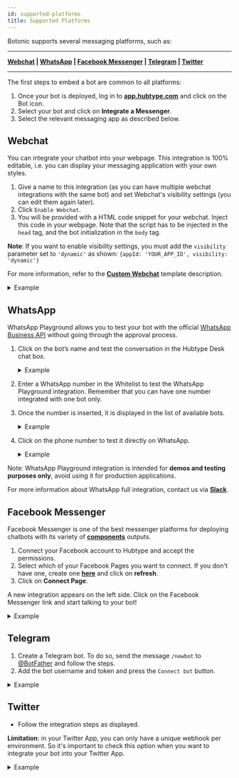 ```yaml
---
id: supported-platforms
title: Supported Platforms
---
```


Botonic supports several messaging platforms, such as:

---

**[Webchat](#webchat) | [WhatsApp](#whatsapp) | [Facebook Messenger](#facebook-messenger) | [Telegram](#telegram) | [Twitter](#twitter)**

---

The first steps to embed a bot are common to all platforms:

1. Once your bot is deployed, log in to **[app.hubtype.com](https://app.hubtype.com/)** and click on the Bot icon.
2. Select your bot and click on **Integrate a Messenger**.
3. Select the relevant messaging app as described below.

## Webchat

You can integrate your chatbot into your webpage. This integration is 100% editable, i.e. you can display your messaging application with your own styles.

1. Give a name to this integration (as you can have multiple webchat integrations with the same bot) and set Webchat's visibility settings (you can edit them again later).
2. Click `Enable Webchat`.
3. You will be provided with a HTML code snippet for your webchat. Inject this code in your webpage. Note that the script has to be injected in the `head` tag, and the bot initialization in the `body` tag.

**Note**: If you want to enable visibility settings, you must add the `visibility` parameter set to `'dynamic'` as shown: `{appId: 'YOUR_APP_ID', visibility: 'dynamic'}`

For more information, refer to the **[Custom Webchat](templates/template-custom-webchat)** template description.

<details>
<summary>Example</summary>

![](https://botonic-doc-static.netlify.com/images/webchat/webchat-new-channel1.png)
![](https://botonic-doc-static.netlify.com/images/webchat/webchat-new-channel2.png)

</details>

## WhatsApp

WhatsApp Playground allows you to test your bot with the official [WhatsApp Business API](https://www.whatsapp.com/business/api) without going through the approval process.

1. Click on the bot’s name and test the conversation in the Hubtype Desk chat box.
      <details>
      <summary>Example</summary>

   ![](https://botonic-doc-static.netlify.com/images/whatsplayground/whatsplayground2.png)
   </details>

1. Enter a WhatsApp number in the Whitelist to test the WhatsApp Playground integration. Remember that you can have one number integrated with one bot only.
1. Once the number is inserted, it is displayed in the list of available bots.
      <details>
      <summary>Example</summary>

   ![](https://botonic-doc-static.netlify.com/images/whatsplayground/whatsplayground1.png)
   </details>

1. Click on the phone number to test it directly on WhatsApp.
      <details>
      <summary>Example</summary>

   ![](https://botonic-doc-static.netlify.com/images/whatsplayground/whatsplayground3.png)
   </details>

Note: WhatsApp Playground integration is intended for **demos and testing purposes only**, avoid using it for production applications.

For more information about WhatsApp full integration, contact us via **[Slack](https://slack.botonic.io/)**.

## Facebook Messenger

Facebook Messenger is one of the best messenger platforms for deploying chatbots with its variety of **[components](/components/components)** outputs.

1. Connect your Facebook account to Hubtype and accept the permissions.
2. Select which of your Facebook Pages you want to connect. If you don't have one, create one **[here](https://www.facebook.com/pages/create/)** and click on **refresh**.
3. Click on **Connect Page**.

A new integration appears on the left side. Click on the Facebook Messenger link and start talking to your bot!

<details>
<summary>Example</summary>

![](https://botonic-doc-static.netlify.com/images/fb_channel.png)

</details>

## Telegram

1. Create a Telegram bot. To do so, send the message `/newbot` to [@BotFather](https://t.me/botfather) and follow the steps.
2. Add the bot username and token and press the `Connect bot` button.

<details>
<summary>Example</summary>

![](https://botonic-doc-static.netlify.com/images/tg_channel.png)

</details>

## Twitter

- Follow the integration steps as displayed.

**Limitation**: in your Twitter App, you can only have a unique webhook per environment. So it's important to check this option when you want to integrate your bot into your Twitter App.

<details>
<summary>Example</summary>

![](https://botonic-doc-static.netlify.com/images/twitter_channel.png)

</details>
